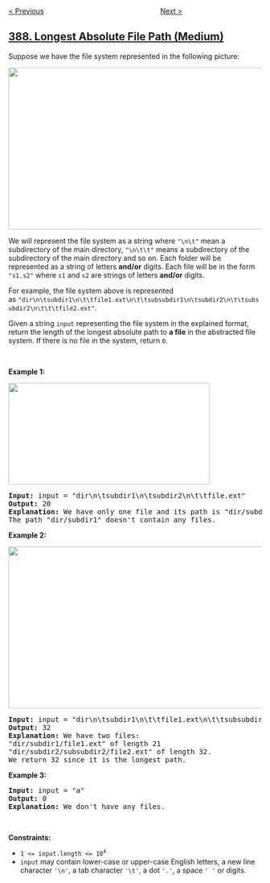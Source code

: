 <!--|This file generated by command(leetcode description); DO NOT EDIT.    |-->
<!--+----------------------------------------------------------------------+-->
<!--|@author    openset <openset.wang@gmail.com>                           |-->
<!--|@link      https://github.com/openset                                 |-->
<!--|@home      https://github.com/openset/leetcode                        |-->
<!--+----------------------------------------------------------------------+-->

[< Previous](../first-unique-character-in-a-string "First Unique Character in a String")
　　　　　　　　　　　　　　　　
[Next >](../find-the-difference "Find the Difference")

## [388. Longest Absolute File Path (Medium)](https://leetcode.com/problems/longest-absolute-file-path "文件的最长绝对路径")

<p>Suppose we have the file system represented in the following picture:</p>

<p><img alt="" src="https://assets.leetcode.com/uploads/2020/08/28/mdir.jpg" style="width: 681px; height: 322px;" /></p>

<p>We will represent the file system as a string where <code>&quot;\n\t&quot;</code> mean a subdirectory of the main directory, <code>&quot;\n\t\t&quot;</code> means a subdirectory of the subdirectory of the main directory and so on. Each folder will be represented as a string of letters <strong>and/or</strong> digits. Each file will be in the form <code>&quot;s1.s2&quot;</code> where <code>s1</code> and <code>s2</code> are strings of letters <strong>and/or</strong> digits.</p>

<p>For example, the file system above is represented as&nbsp;<code>&quot;dir\n\tsubdir1\n\t\tfile1.ext\n\t\tsubsubdir1\n\tsubdir2\n\t\tsubsubdir2\n\t\t\tfile2.ext&quot;</code>.</p>

<p>Given a string <code>input</code> representing the file system in the explained&nbsp;format, return the length of the longest absolute path to <strong>a file</strong> in the abstracted file system. If there is no file in the system, return <code>0</code>.</p>

<p>&nbsp;</p>
<p><strong>Example 1:</strong></p>
<img alt="" src="https://assets.leetcode.com/uploads/2020/08/28/dir1.jpg" style="width: 401px; height: 202px;" />
<pre>
<strong>Input:</strong> input = &quot;dir\n\tsubdir1\n\tsubdir2\n\t\tfile.ext&quot;
<strong>Output:</strong> 20
<strong>Explanation:</strong> We have only one file and its path is &quot;dir/subdir2/file.ext&quot; of length 20.
The path &quot;dir/subdir1&quot; doesn&#39;t contain any files.
</pre>

<p><strong>Example 2:</strong></p>
<img alt="" src="https://assets.leetcode.com/uploads/2020/08/28/dir2.jpg" style="width: 641px; height: 322px;" />
<pre>
<strong>Input:</strong> input = &quot;dir\n\tsubdir1\n\t\tfile1.ext\n\t\tsubsubdir1\n\tsubdir2\n\t\tsubsubdir2\n\t\t\tfile2.ext&quot;
<strong>Output:</strong> 32
<strong>Explanation:</strong> We have two files:
&quot;dir/subdir1/file1.ext&quot; of length 21
&quot;dir/subdir2/subsubdir2/file2.ext&quot; of length 32.
We return 32 since it is the longest path.
</pre>

<p><strong>Example 3:</strong></p>

<pre>
<strong>Input:</strong> input = &quot;a&quot;
<strong>Output:</strong> 0
<strong>Explanation:</strong> We don&#39;t have any files.
</pre>

<p>&nbsp;</p>
<p><strong>Constraints:</strong></p>

<ul>
	<li><code>1 &lt;= input.length &lt;= 10<sup>4</sup></code></li>
	<li><code>input</code>&nbsp;may contain lower-case or upper-case English letters, a new line character <code>&#39;\n&#39;</code>, a tab character <code>&#39;\t&#39;</code>,&nbsp;a dot <code>&#39;.&#39;</code>, a space <code>&#39; &#39;</code>&nbsp;or digits.</li>
</ul>
